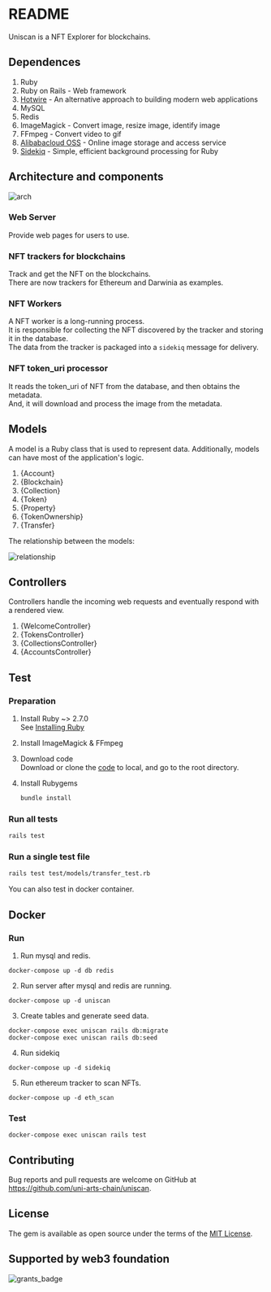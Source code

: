 # README

Uniscan is a NFT Explorer for blockchains.

## Dependences

1. Ruby
2. Ruby on Rails - Web framework
3. [Hotwire](https://hotwired.dev/) - An alternative approach to building modern web applications 
4. MySQL
5. Redis
5. ImageMagick - Convert image, resize image, identify image
6. FFmpeg - Convert video to gif
7. [Alibabacloud OSS](https://www.alibabacloud.com/product/oss) - Online image storage and access service
8. [Sidekiq](https://sidekiq.org/) - Simple, efficient background processing for Ruby

## Architecture and components

![arch](https://snz04pap002files.storage.live.com/y4mIiJvN7g7-MQnj_eP4EjEgmSi2Q8yiR7ZZ2ERg3iGfs98xbdFq9pw__ozpWSHpaAy0XGW6ub3yOvFn6eqncPntrIwya-TzklUOrmtnkRI6DfhoDcNkZpG1XT-f8VF5S6Ag8krwn-4RwmN1YGJhmQhPhIiJvOwLXBFwh9uubcZgwqPG887WRJ9dcXjpsUg8C7k?width=591&height=611&cropmode=none)

### Web Server  
Provide web pages for users to use.

### NFT trackers for blockchains  
Track and get the NFT on the blockchains.   
There are now trackers for Ethereum and Darwinia as examples.

### NFT Workers  
A NFT worker is a long-running process.  
It is responsible for collecting the NFT discovered by the tracker and storing it in the database.  
The data from the tracker is packaged into a `sidekiq` message for delivery.  

### NFT token_uri processor        
It reads the token_uri of NFT from the database, and then obtains the metadata.   
And, it will download and process the image from the metadata.

## Models
A model is a Ruby class that is used to represent data. 
Additionally, models can have most of the application's logic.

1. {Account}
2. {Blockchain}
3. {Collection}
4. {Token}
5. {Property}
6. {TokenOwnership}
7. {Transfer}

The relationship between the models:

![relationship](https://snz04pap002files.storage.live.com/y4m5pmLclQaV3Wn6M_am93oL4rDxrXdJduxHz7vav-6iPgaIwIOv679KqaDfPnR8SKG8l-Tn4oV7YNtpmsbJ678Di__1Z5zp45-zBMG1dkinTBCCd_IlrTC40VoYv8G4w5G3_s0fexofUtdMEi72tEzXiTpaiR_PFmKbwnKnuKhawvZ-SfW1EMbHUDFglzyeGqq?width=838&height=359&cropmode=none)

## Controllers
Controllers handle the incoming web requests and eventually respond with a rendered view.

1. {WelcomeController}
2. {TokensController}
3. {CollectionsController}
4. {AccountsController}

## Test

### Preparation

1. Install Ruby ~> 2.7.0  
   See [Installing Ruby](https://www.ruby-lang.org/en/documentation/installation/)
  
2. Install ImageMagick & FFmpeg  

3. Download code  
   Download or clone the [code](https://github.com/uni-arts-chain/uniscan) to local, and go to the root directory.

4. Install Rubygems

    ```bash
    bundle install
    ```

### Run all tests

```bash
rails test
```

### Run a single test file

```bash
rails test test/models/transfer_test.rb
```

You can also test in docker container.

## Docker

### Run

1. Run mysql and redis.

```
docker-compose up -d db redis
```

2. Run server after mysql and redis are running.

```
docker-compose up -d uniscan
```

3. Create tables and generate seed data.

```
docker-compose exec uniscan rails db:migrate
docker-compose exec uniscan rails db:seed
```

4. Run sidekiq

```
docker-compose up -d sidekiq 
```

5. Run ethereum tracker to scan NFTs.

```
docker-compose up -d eth_scan
```

### Test

```
docker-compose exec uniscan rails test
```

## Contributing

Bug reports and pull requests are welcome on GitHub at https://github.com/uni-arts-chain/uniscan.

## License

The gem is available as open source under the terms of the [MIT License](https://opensource.org/licenses/MIT).

## Supported by web3 foundation
![grants_badge](https://snz04pap002files.storage.live.com/y4mLxrj1EO2ik2j5eYT_w1u7aPsDivmGcngm27pLcvzNwApRMTawf8dvwMnl-Gtd5Y0GMVu8ddYUI_nZwBIXUzGLjZ3sU_9zSlvGXhpsXBGfDv__nuS-wOx2rbdpdMp52Umsd94t7vCQPP5PXjrBWjgoc83RIxLyyl7S3q_ZSOrrHz9bQ9RiSMQizMB07gUsol_?width=660&height=264&cropmode=none)

